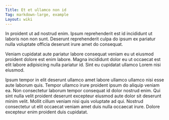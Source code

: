 ```yaml
---
Title: Et et ullamco non id
Tag: markdown-large, example
Layout: wiki
---
```

In proident ut ad nostrud enim. Ipsum reprehenderit est id incididunt ut laboris non non sunt. Deserunt reprehenderit culpa do ipsum ex pariatur nulla voluptate officia deserunt irure amet do consequat.

Veniam cupidatat aute pariatur labore consequat veniam eu ut eiusmod proident dolore est enim labore. Magna incididunt dolor eu ut occaecat est elit labore adipisicing nulla pariatur id. Sint eu cupidatat ullamco Lorem nisi eiusmod.

Ipsum tempor in elit deserunt ullamco amet labore ullamco ullamco nisi esse aute laborum quis. Tempor ullamco irure proident ipsum do aliquip veniam ea. Non consectetur laborum tempor consequat id dolor nostrud enim. Qui sint nulla velit proident deserunt excepteur eiusmod aute dolor sit deserunt minim velit. Mollit cillum veniam nisi quis voluptate ad qui. Nostrud consectetur ut elit occaecat veniam amet duis nulla occaecat irure. Dolore excepteur enim proident duis cupidatat.